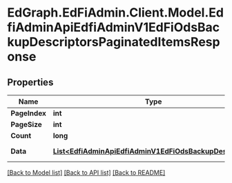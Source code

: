 # EdGraph.EdFiAdmin.Client.Model.EdfiAdminApiEdfiAdminV1EdFiOdsBackupDescriptorsPaginatedItemsResponse

## Properties

Name | Type | Description | Notes
------------ | ------------- | ------------- | -------------
**PageIndex** | **int** |  | [optional] 
**PageSize** | **int** |  | [optional] 
**Count** | **long** |  | [optional] 
**Data** | [**List&lt;EdfiAdminApiEdfiAdminV1EdFiOdsBackupDescriptor&gt;**](EdfiAdminApiEdfiAdminV1EdFiOdsBackupDescriptor.md) |  | [optional] [readonly] 

[[Back to Model list]](../README.md#documentation-for-models) [[Back to API list]](../README.md#documentation-for-api-endpoints) [[Back to README]](../README.md)

